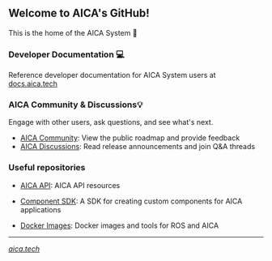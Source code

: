 ## Welcome to AICA's GitHub!
This is the home of the AICA System 🦾 

### Developer Documentation 💻
Reference developer documentation for AICA System users at [docs.aica.tech](https://docs.aica.tech) 

### AICA Community & Discussions💡
Engage with other users, ask questions, and see what's next.
- [AICA Community](https://github.com/aica-technology/community): View the public roadmap and provide feedback
- [AICA Discussions](https://github.com/orgs/aica-technology/discussions): Read release announcements and join Q&A threads

### Useful repositories

- [AICA API](https://github.com/aica-technology/api): AICA API resources

- [Component SDK](https://github.com/aica-technology/component-template): A SDK for creating custom components for AICA applications

- [Docker Images](https://github.com/aica-technology/docker-images): Docker images and tools for ROS and AICA

---

_[aica.tech](https://aica.tech)_

